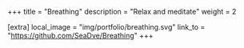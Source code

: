 +++
title = "Breathing"
description = "Relax and meditate"
weight = 2

[extra]
local_image = "img/portfolio/breathing.svg"
link_to = "https://github.com/SeaDve/Breathing"
+++
